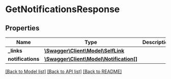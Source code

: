 # GetNotificationsResponse

## Properties
Name | Type | Description | Notes
------------ | ------------- | ------------- | -------------
**_links** | [**\Swagger\Client\Model\SelfLink**](SelfLink.md) |  | 
**notifications** | [**\Swagger\Client\Model\Notification[]**](Notification.md) |  | 

[[Back to Model list]](../README.md#documentation-for-models) [[Back to API list]](../README.md#documentation-for-api-endpoints) [[Back to README]](../README.md)


